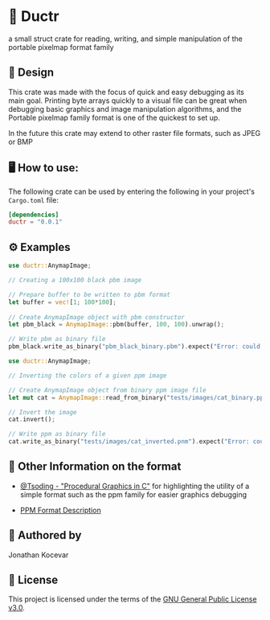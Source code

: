 # 🎨 Ductr

a small struct crate for reading, writing, and simple manipulation of the portable pixelmap format family

## 🧠 Design

This crate was made with the focus of quick and easy debugging as its main goal. Printing byte arrays quickly to a visual file can be great when debugging basic graphics and image manipulation algorithms, and the Portable pixelmap family format is one of the quickest to set up.

In the future this crate may extend to other raster file formats, such as JPEG or BMP

## 🖥️ How to use:

The following crate can be used by entering the following in your project's `Cargo.toml` file:

```toml
[dependencies]
ductr = "0.0.1"
```

## ⚙️ Examples
```rust
use ductr::AnymapImage;

// Creating a 100x100 black pbm image

// Prepare buffer to be written to pbm format
let buffer = vec![1; 100*100];
 
// Create AnymapImage object with pbm constructor
let pbm_black = AnymapImage::pbm(buffer, 100, 100).unwrap();

// Write pbm as binary file 
pbm_black.write_as_binary("pbm_black_binary.pbm").expect("Error: could not to binary file.");
```
```rust
use ductr::AnymapImage;

// Inverting the colors of a given ppm image

// Create AnymapImage object from binary ppm image file
let mut cat = AnymapImage::read_from_binary("tests/images/cat_binary.ppm").expect("Error: could not read from binary file");

// Invert the image
cat.invert();

// Write ppm as binary file
cat.write_as_binary("tests/images/cat_inverted.pnm").expect("Error: could not write to binary file");
```

## 📌 Other Information on the format

- [@Tsoding - "Procedural Graphics in C"](https://www.youtube.com/watch?v=kT-Mz87-HcQ) for highlighting the utility of a simple format such as the ppm family for easier graphics debugging

- [PPM Format Description](https://oceancolor.gsfc.nasa.gov/staff/norman/seawifs_image_cookbook/faux_shuttle/pbm.html)

## 👤 Authored by 

Jonathan Kocevar

## 📝 License

This project is licensed under the terms of the [GNU General Public License v3.0](https://www.gnu.org/licenses/gpl-3.0.en.html).